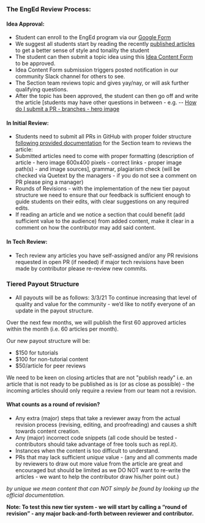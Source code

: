 ### The EngEd Review Process:
#### Idea Approval:
- Student can enroll to the EngEd program via our [Google Form](https://docs.google.com/forms/d/e/1FAIpQLSfTbj3kqvEJEb5RLjqJurfbHa8ckzQx0CjRzaizblue9ZOK5A/viewform?usp=sf_link)
- We suggest all students start by reading the recently [published articles](/engineering-education/) to get a better sense of style and tonality the student
- The student can then submit a topic idea using this [Idea Content Form](https://github.com/section-io/engineering-education/issues/new?assignees=&labels=topic+suggestion&template=enged-content-idea-suggestion.md&title=) to be approved.
- Idea Content Form submission triggers posted notification in our community Slack channel for others to see.
- The Section team reviews topic and gives yay/nay, or will ask further qualifying questions.
- After the topic has been approved, the student can then go off and write the article [students may have other questions in between - e.g. -- [How do I submit a PR - branches - hero image](/engineering-education/blob/master/CONTRIBUTING.md)

#### In Initial Review:
- Students need to submit all PRs in GitHub with proper folder structure [following provided documentation](/engineering-education/blob/master/UPLOAD_INSTRUCTIONS.md) for the Section team to reviews the article:
- Submitted articles need to come with proper formatting (description of article - hero image 600x400 pixels - correct links - proper image path(s) - and image sources], grammar, plagiarism check (will be checked via Quetext by the managers - if you do not see a comment on PR please ping a manager)
- Rounds of Revisions - with the implementation of the new tier payout structure we need to ensure that our feedback is sufficient enough to guide students on their edits, with clear suggestions on any required edits.
- If reading an article and we notice a section that could benefit (add sufficient value to the audience) from added content, make it clear in a comment on how the contributor may add said content.

#### In Tech Review:
- Tech review any articles you have self-assigned and/or any PR revisions requested in open PR (if needed) if major tech revisions have been made by contributor please re-review new commits.

### Tiered Payout Structure
- All payouts will be as follows:
3/3/21
To continue increasing that level of quality and value for the community - we’d like to notify everyone of an update in the payout structure. 

Over the next few months, we will publish the first 60 approved articles within the month (i.e. 60 articles per month).

Our new payout structure will be:

- $150 for tutorials
- $100 for non-tutorial content
- $50/article for peer reviews

We need to be keen on closing articles that are not "publish ready" i.e. an article that is not ready to be published as is (or as close as possible) - the incoming articles should only require a review from our team not a revision.

#### What counts as a round of revision?
- Any extra (major) steps that take a reviewer away from the actual revision process (revising, editing, and proofreading) and causes a shift towards content creation.
- Any (major) incorrect code snippets (all code should be tested - contributors should take advantage of free tools such as repl.it).
- Instances when the content is too difficult to understand.
- PRs that may lack sufficient *unique* value - (any and all comments made by reviewers to draw out more value from the article are great and encouraged but should be limited as we DO NOT want to re-write the articles - we want to help the contributor draw his/her point out.)

*by unique we mean content that can NOT simply be found by looking up the official documentation.*

**Note: To test this new tier system - we will start by calling a “round of revision” - any major back-and-forth between reviewer and contributor.**
